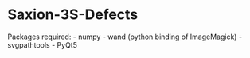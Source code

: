 # Saxion-3S-Defects

Packages required:
    - numpy
    - wand (python binding of ImageMagick)
    - svgpathtools
    - PyQt5